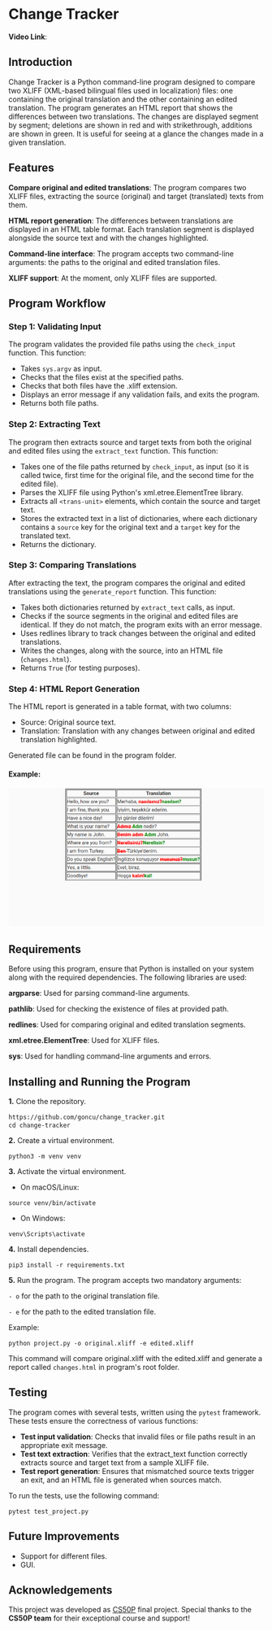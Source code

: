 # Change Tracker

**Video Link**:

## Introduction

Change Tracker is a Python command-line program designed to compare two XLIFF (XML-based bilingual files used in localization) files: one containing the original translation and the other containing an edited translation. The program generates an HTML report that shows the differences between two translations. The changes are displayed segment by segment; deletions are shown in red and with strikethrough, additions are shown in green. It is useful for seeing at a glance the changes made in a given translation.

## Features

**Compare original and edited translations**: The program compares two XLIFF files, extracting the source (original) and target (translated) texts from them.

**HTML report generation**: The differences between translations are displayed in an HTML table format. Each translation segment is displayed alongside the source text and with the changes highlighted.

**Command-line interface**: The program accepts two command-line arguments: the paths to the original and edited translation files.

**XLIFF support**: At the moment, only XLIFF files are supported.

## Program Workflow

### Step 1: Validating Input

The program validates the provided file paths using the `check_input` function. This function:

- Takes `sys.argv` as input.
- Checks that the files exist at the specified paths.
- Checks that both files have the .xliff extension.
- Displays an error message if any validation fails, and exits the program.
- Returns both file paths.

### Step 2: Extracting Text

The program then extracts source and target texts from both the original and edited files using the `extract_text` function. This function:

- Takes one of the file paths returned by `check_input`, as input (so it is called twice, first time for the original file, and the second time for the edited file).
- Parses the XLIFF file using Python's xml.etree.ElementTree library.
- Extracts all `<trans-unit>` elements, which contain the source and target text.
- Stores the extracted text in a list of dictionaries, where each dictionary contains a `source` key for the original text and a `target` key for the translated text.
- Returns the dictionary.

### Step 3: Comparing Translations

After extracting the text, the program compares the original and edited translations using the `generate_report` function. This function:

- Takes both dictionaries returned by `extract_text` calls, as input.
- Checks if the source segments in the original and edited files are identical. If they do not match, the program exits with an error message.
- Uses redlines library to track changes between the original and edited translations.
- Writes the changes, along with the source, into an HTML file (`changes.html`).
- Returns `True` (for testing purposes).

### Step 4: HTML Report Generation

The HTML report is generated in a table format, with two columns:

- Source: Original source text.
- Translation: Translation with any changes between original and edited translation highlighted.

Generated file can be found in the program folder.

#### Example:

![changes report](/asset/table.png)

## Requirements

Before using this program, ensure that Python is installed on your system along with the required dependencies. The following libraries are used:

**argparse**: Used for parsing command-line arguments.

**pathlib**: Used for checking the existence of files at provided path.

**redlines**: Used for comparing original and edited translation segments.

**xml.etree.ElementTree**: Used for XLIFF files.

**sys**: Used for handling command-line arguments and errors.

## Installing and Running the Program

**1.** Clone the repository.

```
https://github.com/goncu/change_tracker.git
cd change-tracker
```

**2.** Create a virtual environment.

```
python3 -m venv venv
```

**3.** Activate the virtual environment.

- On macOS/Linux:

```
source venv/bin/activate
```

- On Windows:

```
venv\Scripts\activate
```

**4.** Install dependencies.

```
pip3 install -r requirements.txt
```

**5.** Run the program. The program accepts two mandatory arguments:

`- o` for the path to the original translation file.

`- e` for the path to the edited translation file.

Example:


```
python project.py -o original.xliff -e edited.xliff
```

This command will compare original.xliff with the edited.xliff and generate a report called `changes.html` in program's root folder.

## Testing

The program comes with several tests, written using the `pytest` framework. These tests ensure the correctness of various functions:

- **Test input validation**: Checks that invalid files or file paths result in an appropriate exit message.
- **Test text extraction**: Verifies that the extract_text function correctly extracts source and target text from a sample XLIFF file.
- **Test report generation**: Ensures that mismatched source texts trigger an exit, and an HTML file is generated when sources match.

To run the tests, use the following command:
```
pytest test_project.py
```

## Future Improvements
- Support for different files.
- GUI.

## Acknowledgements


This project was developed as [CS50P](https://cs50.harvard.edu/python/2022/) final project. Special thanks to the **CS50P team** for their exceptional course and support!





